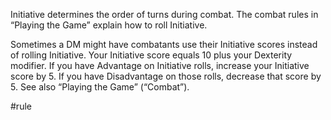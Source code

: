 Initiative determines the order of turns during combat. The combat rules in “Playing the Game” explain how to roll Initiative.

Sometimes a DM might have combatants use their Initiative scores instead of rolling Initiative. Your Initiative score equals 10 plus your Dexterity modifier. If you have Advantage on Initiative rolls, increase your Initiative score by 5. If you have Disadvantage on those rolls, decrease that score by 5. See also “Playing the Game” (“Combat”).

#rule